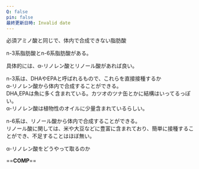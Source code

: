 ```yaml
---
Q: false
pin: false
最終更新日時: Invalid date
---
```

  

必須アミノ酸と同じで、体内で合成できない脂肪酸

n-3系脂肪酸とn-6系脂肪酸がある。

具体的には、α-リノレン酸とリノール酸があれば良い。

  

n-3系は、DHAやEPAと呼ばれるもので、これらを直接接種するか  
α-リノレン酸から体内で合成することができる。  
DHA,EPAは魚に多く含まれている。カツオのツナ缶とかに結構はいってるっぽい。  
α-リノレン酸は植物性のオイルに少量含まれているらしい。  

  

n-6系は、リノール酸から体内で合成することができる。  
リノール酸に関しては、米や大豆などに豊富に含まれており、簡単に接種することができ、不足することはほぼ無い。  

  

α-リノレン酸をどうやって取るのか

==**COMP**==